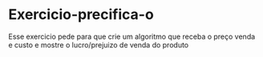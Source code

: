 # Exercicio-precifica-o
Esse exercicio pede para que crie um algoritmo que receba o preço venda e custo e mostre o lucro/prejuizo de venda do produto

